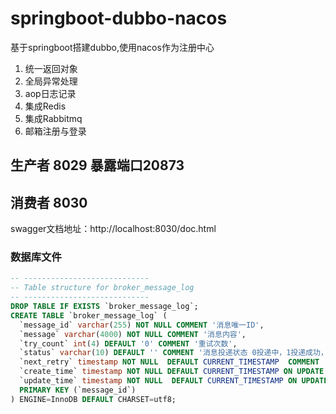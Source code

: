 # springboot-dubbo-nacos
基于springboot搭建dubbo,使用nacos作为注册中心
1. 统一返回对象
2. 全局异常处理
3. aop日志记录
4. 集成Redis
5. 集成Rabbitmq
6. 邮箱注册与登录
## 生产者 8029  暴露端口20873
## 消费者 8030

swagger文档地址：http://localhost:8030/doc.html

### 数据库文件
```sql
-- ----------------------------
-- Table structure for broker_message_log
-- ----------------------------
DROP TABLE IF EXISTS `broker_message_log`;
CREATE TABLE `broker_message_log` (
  `message_id` varchar(255) NOT NULL COMMENT '消息唯一ID',
  `message` varchar(4000) NOT NULL COMMENT '消息内容',
  `try_count` int(4) DEFAULT '0' COMMENT '重试次数',
  `status` varchar(10) DEFAULT '' COMMENT '消息投递状态 0投递中，1投递成功，2投递失败',
  `next_retry` timestamp NOT NULL  DEFAULT CURRENT_TIMESTAMP  COMMENT '下一次重试时间',
  `create_time` timestamp NOT NULL DEFAULT CURRENT_TIMESTAMP ON UPDATE CURRENT_TIMESTAMP,
  `update_time` timestamp NOT NULL  DEFAULT CURRENT_TIMESTAMP ON UPDATE CURRENT_TIMESTAMP,
  PRIMARY KEY (`message_id`)
) ENGINE=InnoDB DEFAULT CHARSET=utf8;
```



